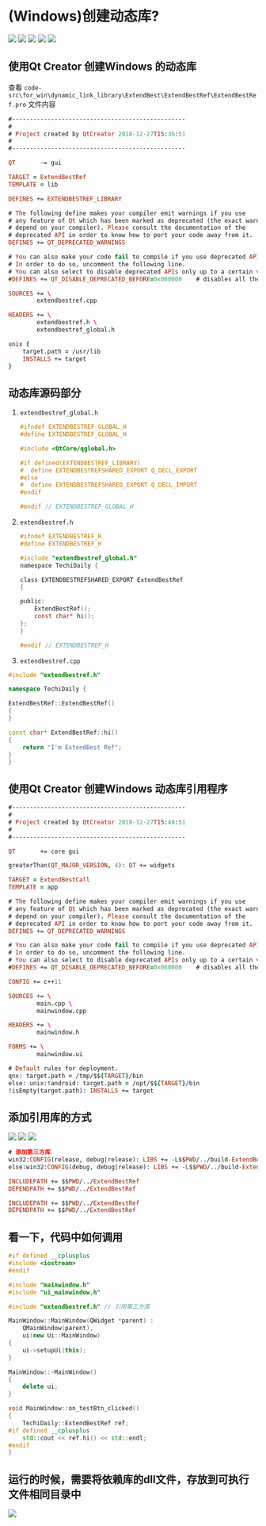 # (Windows)创建动态库?

![](qmake/images/win-create-dynamic-library-01.jpg)
![](qmake/images/win-create-dynamic-library-02.jpg)
![](qmake/images/win-create-dynamic-library-03.jpg)
![](qmake/images/win-create-dynamic-library-04.jpg)
![](qmake/images/win-create-dynamic-library-05.jpg)

## 使用Qt Creator 创建Windows 的动态库

查看 `code-src\for_win\dynamic_link_library\ExtendBest\ExtendBestRef\ExtendBestRef.pro` 文件内容

```pro
#-------------------------------------------------
#
# Project created by QtCreator 2018-12-27T15:36:51
#
#-------------------------------------------------

QT       -= gui

TARGET = ExtendBestRef
TEMPLATE = lib

DEFINES += EXTENDBESTREF_LIBRARY

# The following define makes your compiler emit warnings if you use
# any feature of Qt which has been marked as deprecated (the exact warnings
# depend on your compiler). Please consult the documentation of the
# deprecated API in order to know how to port your code away from it.
DEFINES += QT_DEPRECATED_WARNINGS

# You can also make your code fail to compile if you use deprecated APIs.
# In order to do so, uncomment the following line.
# You can also select to disable deprecated APIs only up to a certain version of Qt.
#DEFINES += QT_DISABLE_DEPRECATED_BEFORE=0x060000    # disables all the APIs deprecated before Qt 6.0.0

SOURCES += \
        extendbestref.cpp

HEADERS += \
        extendbestref.h \
        extendbestref_global.h 

unix {
    target.path = /usr/lib
    INSTALLS += target
}

```

## 动态库源码部分

1. `extendbestref_global.h`

    ```h
    #ifndef EXTENDBESTREF_GLOBAL_H
    #define EXTENDBESTREF_GLOBAL_H

    #include <QtCore/qglobal.h>

    #if defined(EXTENDBESTREF_LIBRARY)
    #  define EXTENDBESTREFSHARED_EXPORT Q_DECL_EXPORT
    #else
    #  define EXTENDBESTREFSHARED_EXPORT Q_DECL_IMPORT
    #endif

    #endif // EXTENDBESTREF_GLOBAL_H

    ```
1. `extendbestref.h`
    ```h
    #ifndef EXTENDBESTREF_H
    #define EXTENDBESTREF_H

    #include "extendbestref_global.h"
    namespace TechiDaily {

    class EXTENDBESTREFSHARED_EXPORT ExtendBestRef
    {

    public:
        ExtendBestRef();
        const char* hi();
    };
    }

    #endif // EXTENDBESTREF_H
    ```
2. `extendbestref.cpp`

```cpp
#include "extendbestref.h"

namespace TechiDaily {

ExtendBestRef::ExtendBestRef()
{
}

const char* ExtendBestRef::hi()
{
    return "I'm ExtendBest Ref";
}
}
```

## 使用Qt Creator 创建Windows 动态库引用程序

```pro
#-------------------------------------------------
#
# Project created by QtCreator 2018-12-27T15:48:51
#
#-------------------------------------------------

QT       += core gui

greaterThan(QT_MAJOR_VERSION, 4): QT += widgets

TARGET = ExtendBestCall
TEMPLATE = app

# The following define makes your compiler emit warnings if you use
# any feature of Qt which has been marked as deprecated (the exact warnings
# depend on your compiler). Please consult the documentation of the
# deprecated API in order to know how to port your code away from it.
DEFINES += QT_DEPRECATED_WARNINGS

# You can also make your code fail to compile if you use deprecated APIs.
# In order to do so, uncomment the following line.
# You can also select to disable deprecated APIs only up to a certain version of Qt.
#DEFINES += QT_DISABLE_DEPRECATED_BEFORE=0x060000    # disables all the APIs deprecated before Qt 6.0.0

CONFIG += c++11

SOURCES += \
        main.cpp \
        mainwindow.cpp

HEADERS += \
        mainwindow.h

FORMS += \
        mainwindow.ui

# Default rules for deployment.
qnx: target.path = /tmp/$${TARGET}/bin
else: unix:!android: target.path = /opt/$${TARGET}/bin
!isEmpty(target.path): INSTALLS += target

```

## 添加引用库的方式

![](qmake/images/win-create-dynamic-library-06.jpg)
![](qmake/images/win-create-dynamic-library-07.jpg)
![](qmake/images/win-create-dynamic-library-08.jpg)

``` pro
# 添加第三方库
win32:CONFIG(release, debug|release): LIBS += -L$$PWD/../build-ExtendBestRef-Desktop_Qt_5_12_0_MinGW_64_bit-Debug/release/ -lExtendBestRef
else:win32:CONFIG(debug, debug|release): LIBS += -L$$PWD/../build-ExtendBestRef-Desktop_Qt_5_12_0_MinGW_64_bit-Debug/debug/ -lExtendBestRef

INCLUDEPATH += $$PWD/../ExtendBestRef
DEPENDPATH += $$PWD/../ExtendBestRef

INCLUDEPATH += $$PWD/../ExtendBestRef
DEPENDPATH += $$PWD/../ExtendBestRef
```

## 看一下，代码中如何调用

```cpp
#if defined __cplusplus
#include <iostream>
#endif

#include "mainwindow.h"
#include "ui_mainwindow.h"

#include "extendbestref.h" // 引用第三方库

MainWindow::MainWindow(QWidget *parent) :
    QMainWindow(parent),
    ui(new Ui::MainWindow)
{
    ui->setupUi(this);
}

MainWindow::~MainWindow()
{
    delete ui;
}

void MainWindow::on_testBtn_clicked()
{
    TechiDaily::ExtendBestRef ref;
#if defined __cplusplus
    std::cout << ref.hi() << std::endl;
#endif
}

```

##  运行的时候，需要将依赖库的dll文件，存放到可执行文件相同目录中

![](qmake/images/win-create-dynamic-library-09.jpg)